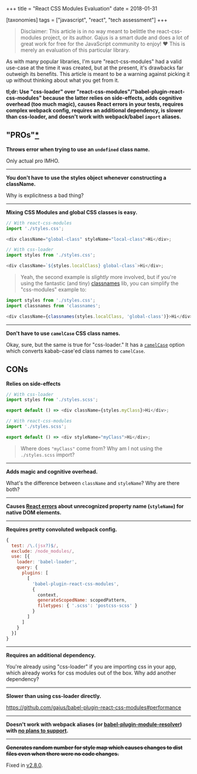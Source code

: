 +++
title = "React CSS Modules Evaluation"
date = 2018-01-31

[taxonomies]
tags = ["javascript", "react", "tech assessment"]
+++

> Disclaimer: This article is in no way meant to belittle the react-css-modules project, or its author. Gajus is a smart dude and does a lot of great work for free for the JavaScript community to enjoy! ❤️ This is merely an evaluation of this particular library.

As with many popular libraries, I'm sure "react-css-modules" had a valid use-case at the time it was created, but at the present, it's drawbacks far outweigh its benefits. This article is meant to be a warning against picking it up without thinking about what you get from it.

**tl;dr: Use "css-loader" over "react-css-modules"/"babel-plugin-react-css-modules" because the latter relies on side-effects, adds cognitive overhead (too much magic), causes React errors in your tests, requires complex webpack config, requires an additional dependency, is slower than css-loader, and doesn't work with webpack/babel `import` aliases.**

## "PROs"[*](https://github.com/gajus/react-css-modules#whats-the-problem)
**Throws error when trying to use an `undefined` class name.**

Only actual pro IMHO.

---

**You don't have to use the styles object whenever constructing a className.**

Why is explicitness a bad thing?

---

**Mixing CSS Modules and global CSS classes is easy.**

```js
// With react-css-modules
import './styles.css';

<div className="global-class" styleName="local-class">Hi</div>;

// With css-loader
import styles from './styles.css';

<div className=`${styles.localClass} global-class`>Hi</div>;
```

> Yeah, the second example is *slightly* more involved, but if you're using the fantastic (and tiny) [classnames](https://github.com/JedWatson/classnames) lib, you can simplify the "css-modules" example to:

```js
import styles from './styles.css';
import classnames from 'classnames';

<div className={classnames(styles.localClass, 'global-class')}>Hi</div>;
```

---

**Don't have to use `camelCase` CSS class names.**

Okay, sure, but the same is true for "css-loader." It has a [`camelCase`](https://github.com/webpack-contrib/css-loader#camelcase) option which converts kabab-case'ed class names to `camelCase`.

## CONs

**Relies on side-effects**

```js
// With css-loader
import styles from './styles.scss';

export default () => <div className={styles.myClass}>Hi</div>;

// With react-css-modules
import './styles.scss';

export default () => <div styleName="myClass">Hi</div>;
```

> Where does `"myClass"` come from? Why am I not using the `./styles.scss` import?

---

**Adds magic and cognitive overhead.**

What's the difference between `className` and `styleName`? Why are there both?

---

**Causes [React errors](https://github.com/gajus/react-css-modules/issues?utf8=%E2%9C%93&q=unknown%20prop%20stylename%20) about unrecognized property name (`styleName`) for native DOM elements.**

---

**Requires pretty convoluted webpack config.**

```js
{
  test: /\.(jsx?)$/,
  exclude: /node_modules/,
  use: [{
    loader: 'babel-loader',
    query: {
      plugins: [
        [
          'babel-plugin-react-css-modules',
          {
            context,
            generateScopedName: scopedPattern,
            filetypes: { '.scss': 'postcss-scss' }
          }
        ]
      ]
    }
  }]
}
```

---

**Requires an additional dependency.**

You're already using "css-loader" if you are importing css in your app, which already works for css modules out of the box. Why add another dependency?

---

**Slower than using css-loader directly.**

https://github.com/gajus/babel-plugin-react-css-modules#performance

---

**Doesn't work with webpack aliases (or [babel-plugin-module-resolver](https://github.com/tleunen/babel-plugin-module-resolver)) with [no plans to support](https://github.com/gajus/babel-plugin-react-css-modules/issues/46#issuecomment-307552410).**

---

**~~Generates random number for style map which causes changes to dist files even when there were no code changes.~~**

Fixed in [v2.8.0](https://github.com/gajus/babel-plugin-react-css-modules/commit/ab2fe0e0f1f7771a71af1acd5b36454f6b68b669).
